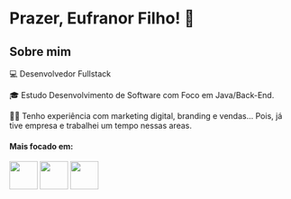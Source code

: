 # Prazer, Eufranor Filho! 👋

## Sobre mim

💻 Desenvolvedor Fullstack

 🎓 Estudo Desenvolvimento de Software com Foco em Java/Back-End.

👩‍💻 Tenho experiência com marketing digital, branding e vendas... Pois, já tive empresa e trabalhei um tempo nessas areas.

#### Mais focado em:

<img width="50" heigth="50" src="https://cdn.jsdelivr.net/gh/devicons/devicon@latest/icons/java/java-original-wordmark.svg" />  <img width="50" heigth="50" src="https://cdn.jsdelivr.net/gh/devicons/devicon@latest/icons/python/python-original-wordmark.svg" />  <img width="50" heigth="50" src="https://cdn.jsdelivr.net/gh/devicons/devicon@latest/icons/javascript/javascript-original.svg"/>
          
          
          
